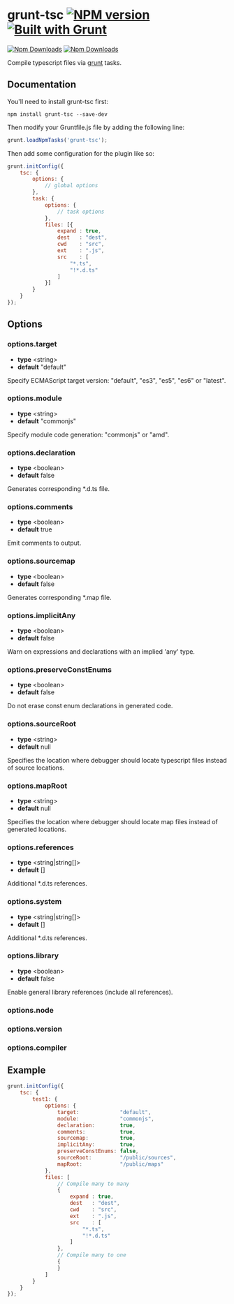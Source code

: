 # grunt-tsc [![NPM version](https://badge.fury.io/js/grunt-tsc.png)](http://badge.fury.io/js/grunt-tsc) [![Built with Grunt](https://cdn.gruntjs.com/builtwith.png)](http://gruntjs.com/)

[![Npm Downloads](https://nodei.co/npm/grunt-tsc.png?downloads=true&downloadRank=true&stars=true)](https://www.npmjs.org/package/grunt-tsc)
[![Npm Downloads](https://nodei.co/npm-dl/grunt-tsc.png?height=3&months=3)](https://www.npmjs.org/package/grunt-tsc)

Compile typescript files via [grunt](http://gruntjs.com/) tasks.

## Documentation

You'll need to install grunt-tsc first:

``` shell
npm install grunt-tsc --save-dev
```

Then modify your Gruntfile.js file by adding the following line:

``` javascript
grunt.loadNpmTasks('grunt-tsc');
```

Then add some configuration for the plugin like so:

``` javascript
grunt.initConfig({
    tsc: {
        options: {
            // global options
        },
        task: {
            options: {
                // task options
            },
            files: [{
                expand : true,
                dest   : "dest",
                cwd    : "src",
                ext    : ".js",
                src    : [
                    "*.ts",
                    "!*.d.ts"
                ]
            }]
        }
    }
});
```

## Options

### options.target

* **type** &lt;string&gt;
* **default** "default"

Specify ECMAScript target version: "default", "es3", "es5", "es6" or "latest".


### options.module

* **type** &lt;string&gt;
* **default** "commonjs"

Specify module code generation: "commonjs" or "amd".


### options.declaration

* **type** &lt;boolean&gt;
* **default** false

Generates corresponding *.d.ts file.


### options.comments

* **type** &lt;boolean&gt;
* **default** true

Emit comments to output.


### options.sourcemap

* **type** &lt;boolean&gt;
* **default** false

Generates corresponding *.map file.


### options.implicitAny

* **type** &lt;boolean&gt;
* **default** false

Warn on expressions and declarations with an implied 'any' type.


### options.preserveConstEnums

* **type** &lt;boolean&gt;
* **default** false

Do not erase const enum declarations in generated code.


### options.sourceRoot

* **type** &lt;string&gt;
* **default** null

Specifies the location where debugger should locate typescript files instead of source locations.


### options.mapRoot

* **type** &lt;string&gt;
* **default** null

Specifies the location where debugger should locate map files instead of generated locations.


### options.references

* **type** &lt;string|string[]&gt;
* **default** []

Additional *.d.ts references.


### options.system

* **type** &lt;string|string[]&gt;
* **default** []

Additional *.d.ts references.


### options.library

* **type** &lt;boolean&gt;
* **default** false

Enable general library references (include all references).

### options.node

### options.version

### options.compiler

## Example

``` javascript
grunt.initConfig({
    tsc: {
        test1: {
            options: {
                target:             "default",
                module:             "commonjs",
                declaration:        true,
                comments:           true,
                sourcemap:          true,
                implicitAny:        true,
                preserveConstEnums: false,
                sourceRoot:         "/public/sources",
                mapRoot:            "/public/maps"
            },
            files: [
                // Compile many to many
                {
                    expand : true,
                    dest   : "dest",
                    cwd    : "src",
                    ext    : ".js",
                    src    : [
                        "*.ts",
                        "!*.d.ts"
                    ]
                },
                // Compile many to one
                {
                }
            ]
        }
    }
});
```

